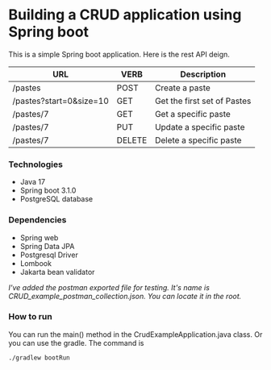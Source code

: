 # Building a CRUD application using Spring boot

This is a simple Spring boot application. Here is the rest API deign.

|URL|VERB|Description|
|---|---|--- |
|/pastes|POST|Create a paste
|/pastes?start=0&size=10|GET|Get the first set of Pastes
|/pastes/7|GET|Get a specific paste
|/pastes/7|PUT|Update a specific paste
|/pastes/7|DELETE|Delete a specific paste

### Technologies
* Java 17
* Spring boot 3.1.0
* PostgreSQL database

### Dependencies
* Spring web
* Spring Data JPA
* Postgresql Driver
* Lombook
* Jakarta bean validator

*I've added the postman exported file for testing. It's name is CRUD_example_postman_collection.json. You can locate it in the root.*

### How to run
You can run the main() method in the CrudExampleApplication.java class.
Or you can use the gradle. The command is
```bash
./gradlew bootRun
```
